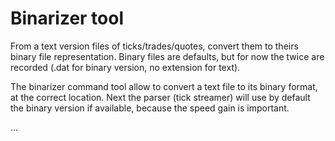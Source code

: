 # Binarizer tool #

From a text version files of ticks/trades/quotes, convert them to theirs binary file representation.
Binary files are defaults, but for now the twice are recorded (.dat for binary version, no extension for text).

The binarizer command tool allow to convert a text file to its binary format, at the correct location.
Next the parser (tick streamer) will use by default the binary version if available, because the speed gain is important.

...
